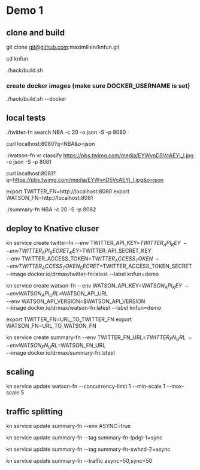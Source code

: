 # Demo 1

## clone and build

git clone git@github.com:maximilien/knfun.git

cd knfun

./hack/build.sh

### create docker images (make sure DOCKER_USERNAME is set)

./hack/build.sh --docker

## local tests

./twitter-fn search NBA -c 20 -o json -S -p 8080

curl localhost:8080?q=NBA&o=json

./watson-fn vr classify https://pbs.twimg.com/media/EYWvnD5VcAEYj_l.jpg -o json -S -p 8081

curl localhost:8081?q=https://pbs.twimg.com/media/EYWvnD5VcAEYj_l.jpg&o=json

export TWITTER_FN=http://localhost:8080
export WATSON_FN=http://localhost:8081

./summary-fn NBA -c 20 -S -p 8082


## deploy to Knative cluser

kn service create twitter-fn --env TWITTER_API_KEY=$TWITTER_API_KEY \
                             --env TWITTER_API_SECRET_KEY=$TWITTER_API_SECRET_KEY \
                             --env TWITTER_ACCESS_TOKEN=$TWITTER_ACCESS_TOKEN \
                             --env TWITTER_ACCESS_TOKEN_SECRET=$TWITTER_ACCESS_TOKEN_SECRET \
                             --image docker.io/drmax/twitter-fn:latest --label knfun=demo

kn service create watson-fn --env WATSON_API_KEY=$WATSON_API_KEY \
                            --env WATSON_API_URL=$WATSON_API_URL \
                            --env WATSON_API_VERSION=$WATSON_API_VERSION \
                            --image docker.io/drmax/watson-fn:latest --label knfun=demo

export TWITTER_FN=URL_TO_TWITTER_FN
export WATSON_FN=URL_TO_WATSON_FN

kn service create summary-fn --env TWITTER_FN_URL=$TWITTER_FN_URL \
                             --env WATSON_FN_URL=$WATSON_FN_URL \
                             --image docker.io/drmax/summary-fn:latest

## scaling

kn service update watson-fn --concurrency-limit 1 --min-scale 1 --max-scale 5

## traffic splitting

kn service update summary-fn --env ASYNC=true

kn service update summary-fn --tag summary-fn-lpdgl-1=sync

kn service update summary-fn --tag summary-fn-swhzd-2=async

kn service update summary-fn --traffic async=50,sync=50